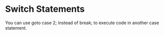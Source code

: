 # Switch Statements

You can use goto case 2; instead of break; to execute code in another case statement.
<!--stackedit_data:
eyJoaXN0b3J5IjpbLTczMDgyOTc3MF19
-->